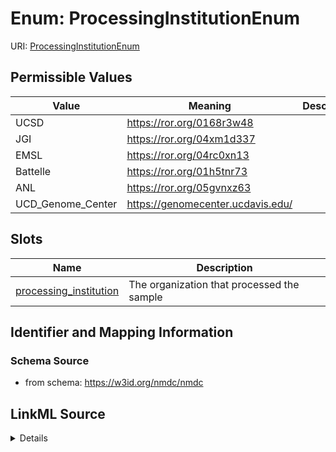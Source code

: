 # Enum: ProcessingInstitutionEnum



URI: [ProcessingInstitutionEnum](ProcessingInstitutionEnum.md)

## Permissible Values

| Value | Meaning | Description |
| --- | --- | --- |
| UCSD | https://ror.org/0168r3w48 |  |
| JGI | https://ror.org/04xm1d337 |  |
| EMSL | https://ror.org/04rc0xn13 |  |
| Battelle | https://ror.org/01h5tnr73 |  |
| ANL | https://ror.org/05gvnxz63 |  |
| UCD_Genome_Center | https://genomecenter.ucdavis.edu/ |  |




## Slots

| Name | Description |
| ---  | --- |
| [processing_institution](processing_institution.md) | The organization that processed the sample |






## Identifier and Mapping Information







### Schema Source


* from schema: https://w3id.org/nmdc/nmdc




## LinkML Source

<details>
```yaml
name: processing_institution_enum
notes:
- use ROR meanings like https://ror.org/0168r3w48 for UCSD
from_schema: https://w3id.org/nmdc/nmdc
rank: 1000
permissible_values:
  UCSD:
    text: UCSD
    meaning: https://ror.org/0168r3w48
    title: University of California, San Diego
  JGI:
    text: JGI
    meaning: https://ror.org/04xm1d337
    title: Joint Genome Institute
  EMSL:
    text: EMSL
    meaning: https://ror.org/04rc0xn13
    title: Environmental Molecular Sciences Laboratory
    aliases:
    - Environmental Molecular Science Laboratory
    - Environmental Molecular Sciences Lab
  Battelle:
    text: Battelle
    meaning: https://ror.org/01h5tnr73
    title: Battelle Memorial Institute
  ANL:
    text: ANL
    meaning: https://ror.org/05gvnxz63
    title: Argonne National Laboratory
  UCD_Genome_Center:
    text: UCD_Genome_Center
    meaning: https://genomecenter.ucdavis.edu/
    title: University of California, Davis Genome Center

```
</details>